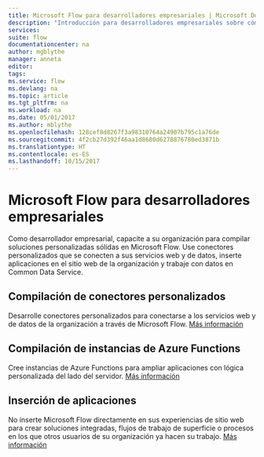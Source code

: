 ```yaml
---
title: Microsoft Flow para desarrolladores empresariales | Microsoft Docs
description: "Introducción para desarrolladores empresariales sobre cómo desarrollar para Microsoft Flow."
services: 
suite: flow
documentationcenter: na
author: mgblythe
manager: anneta
editor: 
tags: 
ms.service: flow
ms.devlang: na
ms.topic: article
ms.tgt_pltfrm: na
ms.workload: na
ms.date: 05/01/2017
ms.author: mblythe
ms.openlocfilehash: 128cef8d8267f3a98310764a24907b795c1a76de
ms.sourcegitcommit: 4f2cb27d392f46aa1d8680d6278876780ed3871b
ms.translationtype: HT
ms.contentlocale: es-ES
ms.lasthandoff: 10/15/2017
---
```

# <a name="microsoft-flow-for-enterprise-developers"></a>Microsoft Flow para desarrolladores empresariales
Como desarrollador empresarial, capacite a su organización para compilar soluciones personalizadas sólidas en Microsoft Flow. Use conectores personalizados que se conecten a sus servicios web y de datos, inserte aplicaciones en el sitio web de la organización y trabaje con datos en Common Data Service.

## <a name="build-custom-connectors"></a>Compilación de conectores personalizados
Desarrolle conectores personalizados para conectarse a los servicios web y de datos de la organización a través de Microsoft Flow. [Más información](register-custom-api.md)

## <a name="build-azure-functions"></a>Compilación de instancias de Azure Functions
Cree instancias de Azure Functions para ampliar aplicaciones con lógica personalizada del lado del servidor. [Más información](https://powerapps.microsoft.com/blog/using-azure-functions-in-powerapps/)

## <a name="embed-apps"></a>Inserción de aplicaciones
No inserte Microsoft Flow directamente en sus experiencias de sitio web para crear soluciones integradas, flujos de trabajo de superficie o procesos en los que otros usuarios de su organización ya hacen su trabajo. [Más información](embed-flow-dev.md)

